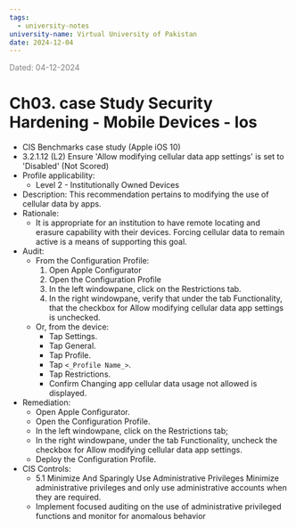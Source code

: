 ```yaml
---
tags:
  - university-notes
university-name: Virtual University of Pakistan
date: 2024-12-04
---
```


<span style="color: gray;">Dated: 04-12-2024</span>

# Ch03. case Study Security Hardening - Mobile Devices - Ios

- CIS Benchmarks case study (Apple iOS 10)
- 3.2.1.12 (L2) Ensure 'Allow modifying cellular data app settings' is set to 'Disabled' (Not Scored)
- Profile applicability:
    - Level 2 - Institutionally Owned Devices
- Description: This recommendation pertains to modifying the use of cellular data by apps.
- Rationale:
    - It is appropriate for an institution to have remote locating and erasure capability with their devices. Forcing cellular data to remain active is a means of supporting this goal.
- Audit:
    - From the Configuration Profile:
        1. Open Apple Configurator
        2. Open the Configuration Profile
        3. In the left windowpane, click on the Restrictions tab.
        4. In the right windowpane, verify that under the tab Functionality, that the checkbox for Allow modifying cellular data app settings is unchecked.
	- Or, from the device:
	    - Tap Settings.
	    - Tap General.
	    - Tap Profile.
	    - Tap `<_Profile Name_>`.
	    - Tap Restrictions.
	    - Confirm Changing app cellular data usage not allowed is displayed.
- Remediation:
    - Open Apple Configurator.
    - Open the Configuration Profile.
    - In the left windowpane, click on the Restrictions tab;
	- In the right windowpane, under the tab Functionality, uncheck the checkbox for Allow modifying cellular data app settings.
	- Deploy the Configuration Profile.
- CIS Controls:
    - 5.1 Minimize And Sparingly Use Administrative Privileges Minimize administrative privileges and only use administrative accounts when they are required.
	- Implement focused auditing on the use of administrative privileged functions and monitor for anomalous behavior